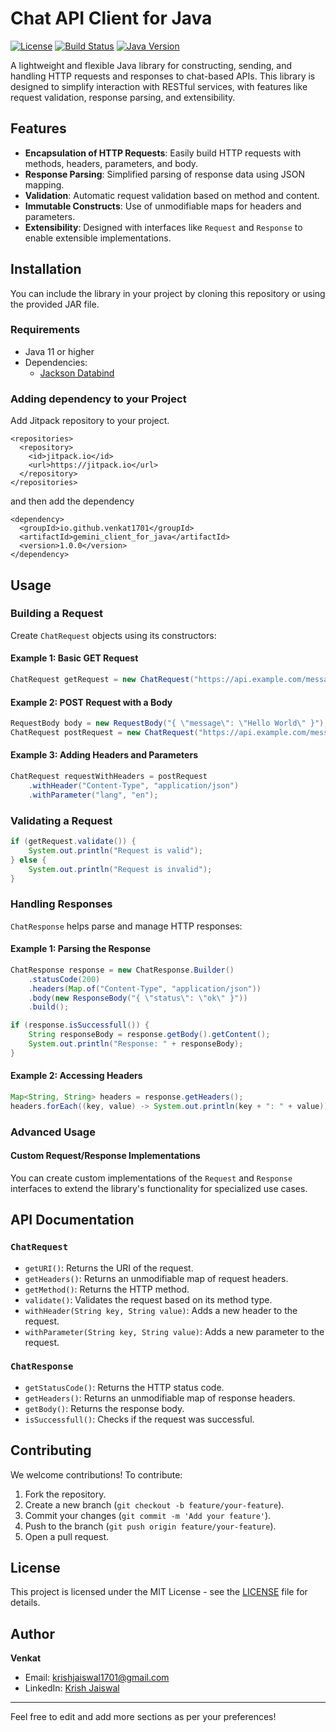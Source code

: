 

# Chat API Client for Java

[![License](https://img.shields.io/badge/license-MIT-blue.svg)](LICENSE)
[![Build Status](https://img.shields.io/badge/build-passing-brightgreen.svg)](#)
[![Java Version](https://img.shields.io/badge/java-17%2B-orange.svg)](https://www.oracle.com/java/)

A lightweight and flexible Java library for constructing, sending, and handling HTTP requests and responses to chat-based APIs. This library is designed to simplify interaction with RESTful services, with features like request validation, response parsing, and extensibility.

## Features

- **Encapsulation of HTTP Requests**: Easily build HTTP requests with methods, headers, parameters, and body.
- **Response Parsing**: Simplified parsing of response data using JSON mapping.
- **Validation**: Automatic request validation based on method and content.
- **Immutable Constructs**: Use of unmodifiable maps for headers and parameters.
- **Extensibility**: Designed with interfaces like `Request` and `Response` to enable extensible implementations.

## Installation

You can include the library in your project by cloning this repository or using the provided JAR file.

### Requirements

- Java 11 or higher
- Dependencies:
  - [Jackson Databind](https://github.com/FasterXML/jackson-databind)

### Adding dependency to your Project
Add Jitpack repository to your project.
```maven
<repositories>
  <repository>
    <id>jitpack.io</id>
    <url>https://jitpack.io</url>
  </repository>
</repositories>
```
and then add the dependency 
```maven
<dependency>
  <groupId>io.github.venkat1701</groupId>
  <artifactId>gemini_client_for_java</artifactId>
  <version>1.0.0</version>
</dependency>
```

## Usage

### Building a Request

Create `ChatRequest` objects using its constructors:

#### Example 1: Basic GET Request
```java
ChatRequest getRequest = new ChatRequest("https://api.example.com/messages", "YOUR_API_KEY");
```

#### Example 2: POST Request with a Body
```java
RequestBody body = new RequestBody("{ \"message\": \"Hello World\" }");
ChatRequest postRequest = new ChatRequest("https://api.example.com/messages", "YOUR_API_KEY", body);
```

#### Example 3: Adding Headers and Parameters
```java
ChatRequest requestWithHeaders = postRequest
    .withHeader("Content-Type", "application/json")
    .withParameter("lang", "en");
```

### Validating a Request
```java
if (getRequest.validate()) {
    System.out.println("Request is valid");
} else {
    System.out.println("Request is invalid");
}
```

### Handling Responses

`ChatResponse` helps parse and manage HTTP responses:

#### Example 1: Parsing the Response
```java
ChatResponse response = new ChatResponse.Builder()
    .statusCode(200)
    .headers(Map.of("Content-Type", "application/json"))
    .body(new ResponseBody("{ \"status\": \"ok\" }"))
    .build();

if (response.isSuccessfull()) {
    String responseBody = response.getBody().getContent();
    System.out.println("Response: " + responseBody);
}
```

#### Example 2: Accessing Headers
```java
Map<String, String> headers = response.getHeaders();
headers.forEach((key, value) -> System.out.println(key + ": " + value));
```

### Advanced Usage

#### Custom Request/Response Implementations
You can create custom implementations of the `Request` and `Response` interfaces to extend the library's functionality for specialized use cases.

## API Documentation

### `ChatRequest`
- `getURI()`: Returns the URI of the request.
- `getHeaders()`: Returns an unmodifiable map of request headers.
- `getMethod()`: Returns the HTTP method.
- `validate()`: Validates the request based on its method type.
- `withHeader(String key, String value)`: Adds a new header to the request.
- `withParameter(String key, String value)`: Adds a new parameter to the request.

### `ChatResponse`
- `getStatusCode()`: Returns the HTTP status code.
- `getHeaders()`: Returns an unmodifiable map of response headers.
- `getBody()`: Returns the response body.
- `isSuccessfull()`: Checks if the request was successful.

## Contributing

We welcome contributions! To contribute:

1. Fork the repository.
2. Create a new branch (`git checkout -b feature/your-feature`).
3. Commit your changes (`git commit -m 'Add your feature'`).
4. Push to the branch (`git push origin feature/your-feature`).
5. Open a pull request.

## License

This project is licensed under the MIT License - see the [LICENSE](LICENSE) file for details.

## Author

**Venkat**
- Email: [krishjaiswal1701@gmail.com](mailto:krishjaiswal1701@gmail.com)
- LinkedIn: [Krish Jaiswal](https://linkedin.com/in/jaiswal-krish)

---

Feel free to edit and add more sections as per your preferences!